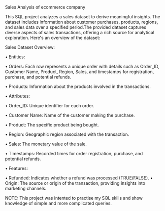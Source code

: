 Sales Analysis of ecommerce company 

This SQL project analyzes a sales dataset to derive meaningful insights. The dataset includes information about customer purchases, products, regions, and sales data over a specified period.The provided dataset captures diverse aspects of sales transactions, offering a rich source for analytical exploration. 
Here's an overview of the dataset:

Sales Dataset Overview:

•	Entities:

•	Orders: Each row represents a unique order with details such as Order_ID, Customer Name, Product, Region, Sales, and timestamps for registration, purchase, 
                   and potential refunds.

•	Products: Information about the products involved in the transactions.

•	Attributes:

•	Order_ID: Unique identifier for each order.

•	Customer Name: Name of the customer making the purchase.

•	Product: The specific product being bought.

•	Region: Geographic region associated with the transaction.

•	Sales: The monetary value of the sale.

•	Timestamps: Recorded times for order registration, purchase, and potential refunds.

•	Features:

•	Refunded: Indicates whether a refund was processed (TRUE/FALSE).
•	Origin: The source or origin of the transaction, providing insights into marketing channels.

NOTE:
This project was intented to practise my SQL skills and show knowledge of simple and more complicated queries.
